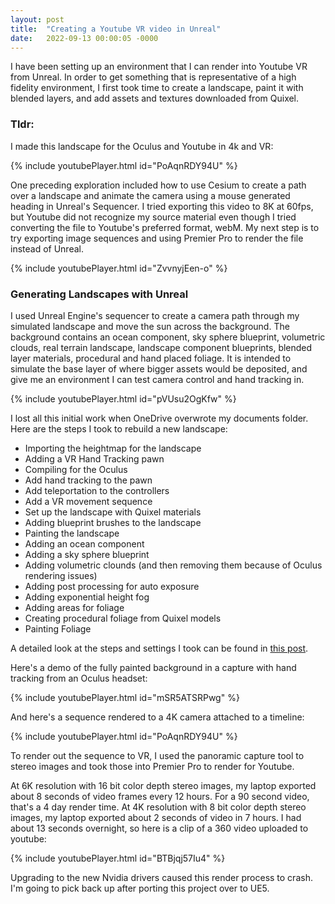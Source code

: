 ```yaml
---
layout: post
title:  "Creating a Youtube VR video in Unreal"
date:   2022-09-13 00:00:05 -0000
---
```


I have been setting up an environment that I can render into Youtube VR from Unreal.  In order to get something that is representative of a high fidelity environment, I first took time to create a landscape, paint it with blended layers, and add assets and textures downloaded from Quixel.

### Tldr:

I made this landscape for the Oculus and Youtube in 4k and VR:

{% include youtubePlayer.html id="PoAqnRDY94U" %}

<!--break-->

One preceding exploration included how to use Cesium to create a path over a landscape and animate the camera using a mouse generated heading in Unreal's Sequencer.  I tried exporting this video to 8K at 60fps, but Youtube did not recognize my source material even though I tried converting the file to Youtube's preferred format, webM.  My next step is to try exporting image sequences and using Premier Pro to render the file instead of Unreal.

{% include youtubePlayer.html id="ZvvnyjEen-o" %}

### Generating Landscapes with Unreal

I used Unreal Engine's sequencer to create a camera path through my simulated landscape and move the sun across the background.  The background contains an ocean component, sky sphere blueprint, volumetric clouds, real terrain landscape, landscape component blueprints, blended layer materials, procedural and hand placed foliage.  It is intended to simulate the base layer of where bigger assets would be deposited, and give me an environment I can test camera control and hand tracking in.

{% include youtubePlayer.html id="pVUsu2OgKfw" %}

I lost all this initial work when OneDrive overwrote my documents folder.  Here are the steps I took to rebuild a new landscape:

- Importing the heightmap for the landscape
- Adding a VR Hand Tracking pawn
- Compiling for the Oculus
- Add hand tracking to the pawn
- Add teleportation to the controllers
- Add a VR movement sequence
- Set up the landscape with Quixel materials
- Adding blueprint brushes to the landscape
- Painting the landscape
- Adding an ocean component
- Adding a sky sphere blueprint
- Adding volumetric clounds (and then removing them because of Oculus rendering issues)
- Adding post processing for auto exposure
- Adding exponential height fog
- Adding areas for foliage
- Creating procedural foliage from Quixel models
- Painting Foliage

A detailed look at the steps and settings I took can be found in [this post](https://voxels.github.io/rebuilding-a-vr-landscape).

Here's a demo of the fully painted background in a capture with hand tracking from an Oculus headset:

{% include youtubePlayer.html id="mSR5ATSRPwg" %}

And here's a sequence rendered to a 4K camera attached to a timeline:

{% include youtubePlayer.html id="PoAqnRDY94U" %}

To render out the sequence to VR, I used the panoramic capture tool to stereo images and took those into Premier Pro to render for Youtube.

At 6K resolution with 16 bit color depth stereo images, my laptop exported about 8 seconds of video frames every 12 hours. For a 90 second video, that's a 4 day render time.  At 4K resolution with 8 bit color depth stereo images, my laptop exported about 2 seconds of video in 7 hours.  I had about 13 seconds overnight, so here is a clip of a 360 video uploaded to youtube:

{% include youtubePlayer.html id="BTBjqj57Iu4" %}

Upgrading to the new Nvidia drivers caused this render process to crash.  I'm going to pick back up after porting this project over to UE5.
